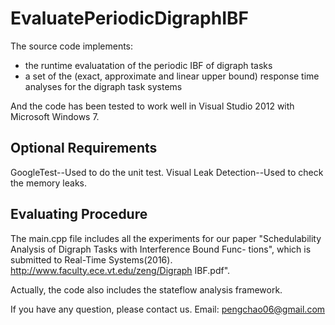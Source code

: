 # EvaluatePeriodicDigraphIBF

The source code implements:
- the runtime evaluatation of the periodic IBF of digraph tasks
- a set of the (exact, approximate and linear upper bound) response time analyses for the digraph task systems

And the code has been tested to work well in Visual Studio 2012 with Microsoft Windows 7.

## Optional Requirements ##

GoogleTest--Used to do the unit test.
Visual Leak Detection--Used to check the memory leaks.

## Evaluating Procedure ##

The main.cpp file includes all the experiments for our paper "Schedulability Analysis of Digraph Tasks with Interference Bound Func-
tions", which is submitted to Real-Time Systems(2016). http://www.faculty.ece.vt.edu/zeng/Digraph IBF.pdf".

Actually, the code also includes the stateflow analysis framework.  

If you have any question, please contact us. Email: pengchao06@gmail.com 
